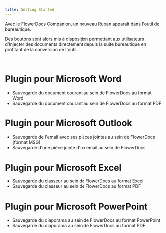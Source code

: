 ```yaml
---
title: Getting Started
---
```


Avec le FlowerDocs Companion, un nouveau Ruban apparaît dans l'outil de bureautique. 

Des boutons sont alors mis à disposition permettant aux utilisateurs d'injecter des documents directement depuis la suite bureautique en profitant de la conversion de l'outil. 

<br/>

# Plugin pour Microsoft Word

* Sauvegarde du document courant au sein de FlowerDocs au format Word
* Sauvegarde du document courant au sein de FlowerDocs au format PDF

# Plugin pour Microsoft Outlook

* Sauvegarde de l'email avec ses pièces jointes au sein de FlowerDocs (format MSG)
* Sauvegarde d'une pièce jointe d'un email au sein de FlowerDocs

# Plugin pour Microsoft Excel
* Sauvegarde du classeur au sein de FlowerDocs au format Excel
* Sauvegarde du classeur au sein de FlowerDocs au format PDF

# Plugin pour Microsoft PowerPoint
* Sauvegarde du diaporama au sein de FlowerDocs au format PowerPoint
* Sauvegarde du diaporama au sein de FlowerDocs au format PDF